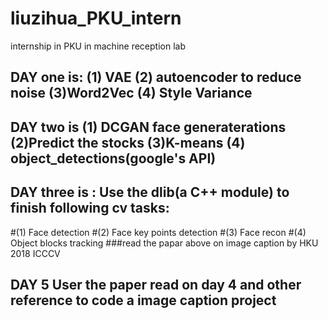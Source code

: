 # liuzihua_PKU_intern
 internship in PKU in machine reception lab

## DAY one is: (1) VAE (2) autoencoder to reduce noise (3)Word2Vec (4) Style Variance
## DAY two is (1) DCGAN face generaterations (2)Predict the stocks (3)K-means (4) object_detections(google's API)
## DAY three is : Use the dlib(a C++ module) to finish following cv tasks:
#(1) Face detection
#(2) Face key points detection
#(3) Face recon
#(4) Object blocks tracking
###read the papar above on image caption by HKU 2018 ICCCV
## DAY 5 User the paper read on day 4 and other reference to code a image caption project